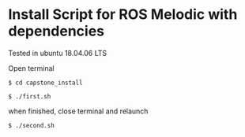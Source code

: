 

# Install Script for ROS Melodic with dependencies

Tested in ubuntu 18.04.06 LTS

Open terminal
```
$ cd capstone_install

$ ./first.sh
```
when finished, close terminal and relaunch
```
$ ./second.sh
```
